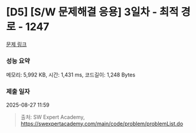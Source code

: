 # [D5] [S/W 문제해결 응용] 3일차 - 최적 경로 - 1247 

[문제 링크](https://swexpertacademy.com/main/code/problem/problemDetail.do?contestProbId=AV15OZ4qAPICFAYD) 

### 성능 요약

메모리: 5,992 KB, 시간: 1,431 ms, 코드길이: 1,248 Bytes

### 제출 일자

2025-08-27 11:59



> 출처: SW Expert Academy, https://swexpertacademy.com/main/code/problem/problemList.do
